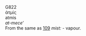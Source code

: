 <body>
  <p>G822<br>  ἀτμίς  <br> atmis  <br><i>at-mece‘ </i><br>From the same as <a href="g0109.htm">109</a>  <i>mist:</i> - vapour.<br></p>
 </body>
